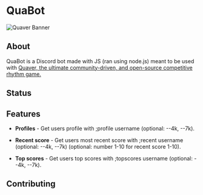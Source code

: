 # QuaBot

![Quaver Banner](https://i.imgur.com/Od0n5PO.png)

## About 

QuaBot is a Discord bot made with JS (ran using node.js) meant to be used with [Quaver, the ultimate community-driven, and open-source competitive rhythm game.](https://github.com/Quaver/Quaver)

## Status

## Features

* **Profiles** - Get users profile with ;profile username (optional: --4k, --7k).

* **Recent score** - Get users most recent score with ;recent username (optional: --4k, --7k) (optional: number 1-10 for recent score 1-10).

* **Top scores** - Get users top scores with ;topscores username (optional: --4k, --7k).

## Contributing 
